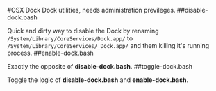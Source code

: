 #OSX Dock
Dock utilities, needs administration previleges. 
##disable-dock.bash

Quick and dirty way to disable the Dock by renaming ```/System/Library/CoreServices/Dock.app/``` to  ```/System/Library/CoreServices/_Dock.app/``` and them killing it's running process.
##enable-dock.bash

Exactly the opposite of **disable-dock.bash**.
##toggle-dock.bash

Toggle the logic of **disable-dock.bash** and **enable-dock.bash**.
